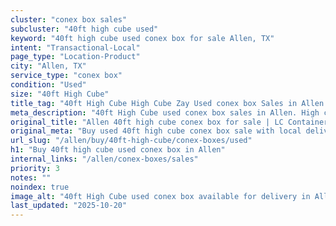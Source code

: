 ```yaml
---
cluster: "conex box sales"
subcluster: "40ft high cube used"
keyword: "40ft high cube used conex box for sale Allen, TX"
intent: "Transactional-Local"
page_type: "Location-Product"
city: "Allen, TX"
service_type: "conex box"
condition: "Used"
size: "40ft High Cube"
title_tag: "40ft High Cube High Cube Zay Used conex box Sales in Allen | LC Container"
meta_description: "40ft High Cube used conex box sales in Allen. High cube containers with extra height. Fast delivery, competitive pricing. Serving conex boxes area. Quote ID: C58. Call (214) 524-4168 for your free quote today."
original_title: "Allen 40ft high cube conex box for sale | LC Container"
original_meta: "Buy used 40ft high cube conex box sale with local delivery in Allen, TX. LC Container — local Since 2003. Request a fast quote today."
url_slug: "/allen/buy/40ft-high-cube/conex-boxes/used"
h1: "Buy 40ft high cube used conex box in Allen"
internal_links: "/allen/conex-boxes/sales"
priority: 3
notes: ""
noindex: true
image_alt: "40ft High Cube used conex box available for delivery in Allen"
last_updated: "2025-10-20"
---
```


<!-- TODO: Add unique city/inventory copy, images, and internal links here. -->
